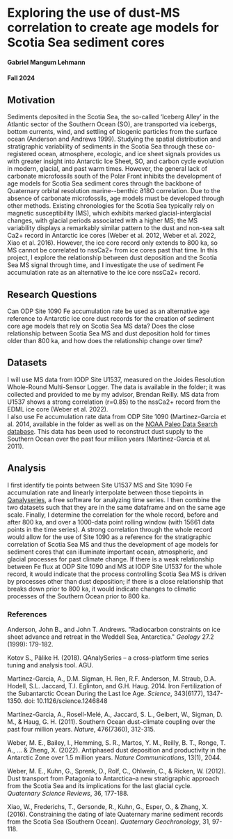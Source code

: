 # Exploring the use of dust-MS correlation to create age models for Scotia Sea sediment cores
#### Gabriel Mangum Lehmann 
#### Fall 2024

## Motivation 
Sediments deposited in the Scotia Sea, the so-called ‘Iceberg Alley’ in the Atlantic sector of the Southern Ocean (SO), are transported via icebergs, bottom currents, wind, and settling of biogenic particles from the surface ocean (Anderson and Andrews 1999). Studying the spatial distribution and stratigraphic variability of sediments in the Scotia Sea through these co-registered ocean, atmosphere, ecologic, and ice sheet signals provides us with greater insight into Antarctic Ice Sheet, SO, and carbon cycle evolution in modern, glacial, and past warm times. However, the general lack of carbonate microfossils south of the Polar Front inhibits the development of age models for Scotia Sea sediment cores through the backbone of Quaternary orbital resolution marine--benthic ∂18O correlation. Due to the absence of carbonate microfossils, age models must be developed through other methods. Existing chronologies for the Scotia Sea typically rely on magnetic susceptibility (MS), which exhibits marked glacial-interglacial changes, with glacial periods associated with a higher MS; the MS variability displays a remarkably similar pattern to the dust and non-sea salt Ca2+ record in Antarctic ice cores (Weber et al. 2012, Weber et al. 2022, Xiao et al. 2016). However, the ice core record only extends to 800 ka, so MS cannot be correlated to nssCa2+ from ice cores past that time. In this project, I explore the relationship between dust deposition and the Scotia Sea MS signal through time, and I investigate the use of sediment Fe accumulation rate as an alternative to the ice core nssCa2+ record.

## Research Questions
Can ODP Site 1090 Fe accumulation rate be used as an alternative age reference to Antarctic ice core dust records for the creation of sediment core age models that rely on Scotia Sea MS data? 
Does the close relationship between Scotia Sea MS and dust deposition hold for times older than 800 ka, and how does the relationship change over time?

## Datasets 
I will use MS data from IODP Site U1537, measured on the Joides Resolution Whole-Round Multi-Sensor Logger. The data is available in the folder; it was collected and provided to me by my advisor, Brendan Reilly. MS data from U1537 shows a strong correlation (r=0.85) to the nssCa2+ record from the EDML ice core (Weber et al. 2022). <br>
I also use Fe accumulation rate data from ODP Site 1090 (Martinez-Garcia et al. 2014, available in the folder as well as on the [NOAA Paleo Data Search database](https://doi.pangaea.de/10.1594/PANGAEA.767458). This data has been used to reconstruct dust supply to the Southern Ocean over the past four million years (Martinez-Garcia et al. 2011).

## Analysis 
I first identify tie points between Site U1537 MS and Site 1090 Fe accumulation rate and linearly interpolate between those tiepoints in [Qanalyseries](https://paloz.marum.de/confluence/display/ESPUBLIC/QAnalySeries-Public), a free software for analyzing time series. I then combine the two datasets such that they are in the same dataframe and on the same age scale. Finally, I determine the correlation for the whole record, before and after 800 ka, and over a 1000-data point rolling window (with 15661 data points in the time series). A strong correlation through the whole record would allow for the use of Site 1090 as a reference for the stratigraphic correlation of Scotia Sea MS and thus the development of age models for sediment cores that can illuminate important ocean, atmospheric, and glacial processes for past climate change. If there is a weak relationship between Fe flux at ODP Site 1090 and MS at IODP Site U1537 for the whole record, it would indicate that the process controlling Scotia Sea MS is driven by processes other than dust deposition; if there is a close relationship that breaks down prior to 800 ka, it would indicate changes to climatic processes of the Southern Ocean prior to 800 ka. 

### References
Anderson, John B., and John T. Andrews. "Radiocarbon constraints on ice sheet advance and retreat in the Weddell Sea, Antarctica." *Geology* 27.2 (1999): 179-182.

Kotov S., Pälike H. (2018). QAnalySeries – a cross-platform time series tuning and analysis tool. AGU.

Martinez-Garcia, A., D.M. Sigman, H. Ren, R.F. Anderson, M. Straub, D.A. Hodell, S.L. Jaccard, T.I. Eglinton, and G.H. Haug. 2014. Iron Fertilization of the Subantarctic Ocean During the Last Ice Age. *Science*, 343(6177), 1347-1350. doi: 10.1126/science.1246848

Martínez-Garcia, A., Rosell-Melé, A., Jaccard, S. L., Geibert, W., Sigman, D. M., & Haug, G. H. (2011). Southern Ocean dust–climate coupling over the past four million years. *Nature*, 476(7360), 312-315.

Weber, M. E., Bailey, I., Hemming, S. R., Martos, Y. M., Reilly, B. T., Ronge, T. A., ... & Zheng, X. (2022). Antiphased dust deposition and productivity in the Antarctic Zone over 1.5 million years. *Nature Communications*, 13(1), 2044.

Weber, M. E., Kuhn, G., Sprenk, D., Rolf, C., Ohlwein, C., & Ricken, W. (2012). Dust transport from Patagonia to Antarctica–a new stratigraphic approach from the Scotia Sea and its implications for the last glacial cycle. *Quaternary Science Reviews*, 36, 177-188.

Xiao, W., Frederichs, T., Gersonde, R., Kuhn, G., Esper, O., & Zhang, X. (2016). Constraining the dating of late Quaternary marine sediment records from the Scotia Sea (Southern Ocean). *Quaternary Geochronology*, 31, 97-118.

